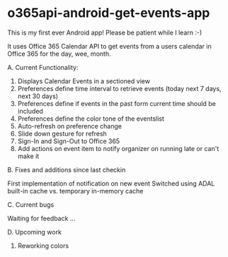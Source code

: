 # o365api-android-get-events-appThis is my first ever Android app! Please be patient while I learn :-)It uses Office 365 Calendar API to get events from a users calendar in Office 365 for the day, wee, month.A. Current Functionality:1. Displays Calendar Events in a sectioned view2. Preferences define time interval to retrieve events (today next 7 days, next 30 days)3. Preferences define if events in the past form current time should be included4. Preferences define the color tone of the eventslist5. Auto-refresh on preference change6. Slide down gesture for refresh7. Sign-In and Sign-Out to Office 3658. Add actions on event item to notify organizer on running late or can't make itB. Fixes and additions since last checkinFirst implementation of notification on new eventSwitched using ADAL built-in cache vs. temporary in-memory cacheC. Current bugsWaiting for feedback ...D. Upcoming work1. Reworking colors